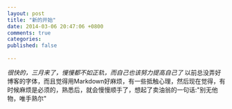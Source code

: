 ```yaml
---
layout: post
title: "新的开始"
date: 2014-03-06 20:47:06 +0800
comments: true
categories:
published: false
  
---
```



  *很快的，三月来了，慢慢都不如正轨，而自己也该努力提高自己了* 
  以前总没弄好博客的字体，而且觉得用Markdown好麻烦，有一些抵触心理，然后现在觉得，有时候麻烦是必须的，熟悉后，就会慢慢顺手了，想起了卖油翁的一句话:"别无他物，唯手熟尔" 


 
